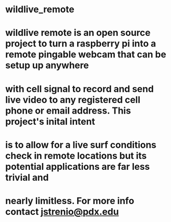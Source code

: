 # wildlive_remote
# wildlive remote is an open source project to turn a raspberry pi into a remote pingable webcam that can be setup up anywhere
# with cell signal to record and send live video to any registered cell phone or email address. This project's inital intent
# is to allow for a live surf conditions check in remote locations but its potential applications are far less trivial and 
# nearly limitless. For more info contact jstrenio@pdx.edu
